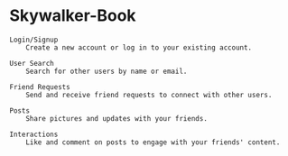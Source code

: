 # Skywalker-Book

    Login/Signup
        Create a new account or log in to your existing account.

    User Search
        Search for other users by name or email.

    Friend Requests
        Send and receive friend requests to connect with other users.

    Posts
        Share pictures and updates with your friends.

    Interactions
        Like and comment on posts to engage with your friends' content.
